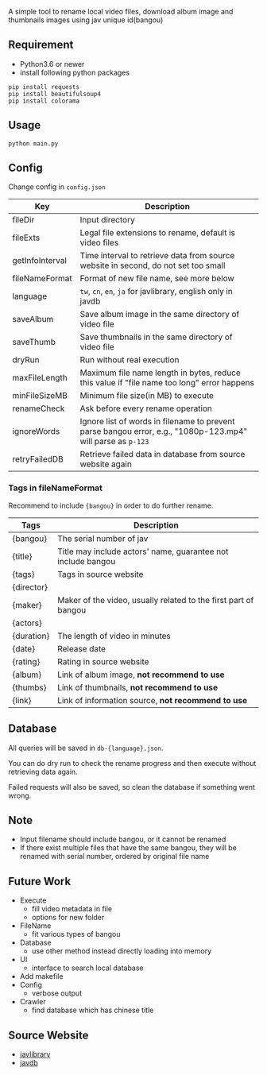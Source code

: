 A simple tool to rename local video files, download album image and thumbnails images using jav unique id(bangou)

## Requirement

- Python3.6 or newer
- install following python packages

```
pip install requests
pip install beautifulsoup4
pip install colorama
```

## Usage

`python main.py`

## Config

Change config in `config.json`

| Key             | Description                                                                                                 |
| --------------- | ----------------------------------------------------------------------------------------------------------- |
| fileDir         | Input directory                                                                                             |
| fileExts        | Legal file extensions to rename, default is video files                                                     |
| getInfoInterval | Time interval to retrieve data from source website in second, do not set too small                          |
| fileNameFormat  | Format of new file name, see more below                                                                     |
| language        | `tw`, `cn`, `en`, `ja` for javlibrary, english only in javdb                                                |
| saveAlbum       | Save album image in the same directory of video file                                                        |
| saveThumb       | Save thumbnails in the same directory of video file                                                         |
| dryRun          | Run without real execution                                                                                  |
| maxFileLength   | Maximum file name length in bytes, reduce this value if "file name too long" error happens                  |
| minFileSizeMB   | Minimum file size(in MB) to execute                                                                         |
| renameCheck     | Ask before every rename operation                                                                           |
| ignoreWords     | Ignore list of words in filename to prevent parse bangou error, e.g., "1080p-123.mp4" will parse as `p-123` |
| retryFailedDB   | Retrieve failed data in database from source website again                                                  |

### Tags in fileNameFormat

Recommend to include `{bangou}` in order to do further rename.

| Tags       | Description                                                     |
| ---------- | --------------------------------------------------------------- |
| {bangou}   | The serial number of jav                                        |
| {title}    | Title may include actors' name, guarantee not include bangou    |
| {tags}     | Tags in source website                                          |
| {director} |                                                                 |
| {maker}    | Maker of the video, usually related to the first part of bangou |
| {actors}   |                                                                 |
| {duration} | The length of video in minutes                                  |
| {date}     | Release date                                                    |
| {rating}   | Rating in source website                                        |
| {album}    | Link of album image, **not recommend to use**                   |
| {thumbs}   | Link of thumbnails, **not recommend to use**                    |
| {link}     | Link of information source, **not recommend to use**            |

## Database

All queries will be saved in `db-{language}.json`.

You can do dry run to check the rename progress and then execute without retrieving data again.

Failed requests will also be saved, so clean the database if something went wrong.

## Note

- Input filename should include bangou, or it cannot be renamed
- If there exist multiple files that have the same bangou, they will be renamed with serial number, ordered by original file name

## Future Work

- Execute
  - fill video metadata in file
  - options for new folder
- FileName
  - fit various types of bangou
- Database
  - use other method instead directly loading into memory
- UI
  - interface to search local database
- Add makefile
- Config
  - verbose output
- Crawler
  - find database which has chinese title

## Source Website

- [javlibrary](http://javlibrary.com)
- [javdb](http://javdb.com)
